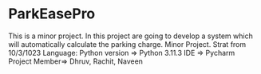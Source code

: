 # ParkEasePro
This is a minor project. In this project are going to develop a system which will automatically calculate the parking charge.
Minor Project.
Strat from 10/3/1023
Language: Python version => Python 3.11.3
IDE => Pycharm
Project Member=> Dhruv, Rachit, Naveen

